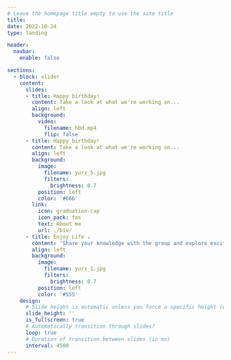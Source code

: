 ```yaml
---
# Leave the homepage title empty to use the site title
title:
date: 2022-10-24
type: landing

header:
  navbar:
    enable: false

sections:
  - block: slider
    content:
      slides:
      - title: Happy birthday!
        content: Take a look at what we're working on...
        align: left
        background:
          video:
            filename: hbd.mp4
            flip: false
      - title: Happy birthday!
        content: Take a look at what we're working on...
        align: left
        background:
          image:
            filename: yurx_5.jpg
            filters:
              brightness: 0.7
          position: left
          color: '#666'
        link:
          icon: graduation-cap
          icon_pack: fas
          text: About me
          url: ./bio/
      - title: Enjoy Life ☕️
        content: 'Share your knowledge with the group and explore exciting new topics together!'
        align: left
        background:
          image:
            filename: yurx_1.jpg
            filters:
              brightness: 0.7
          position: left
          color: '#555'
    design:
      # Slide height is automatic unless you force a specific height (e.g. '400px')
      slide_height: ''
      is_fullscreen: true
      # Automatically transition through slides?
      loop: true
      # Duration of transition between slides (in ms)
      interval: 4500
---
```

